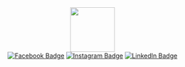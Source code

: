 <div id="header" align="center">
  <img src="https://media.giphy.com/media/xT8qBt3pdiCZrk3erS/giphy.gif" width="100"/>
  <div id="badges">
    <a href='https://www.facebook.com/alex.melihova'><img src="https://img.shields.io/badge/Facebook-blue?logo=facebook&logoColor=white&style=for-the-badge" alt="Facebook Badge"/></a>
    <a href='https://www.instagram.com/orm_viking/'><img src="https://img.shields.io/badge/Instagram-red?logo=instagram&logoColor=white&style=for-the-badge" alt="Instagram Badge"/></a>
    <a href='https://www.linkedin.com/in/ormviking/'><img src="https://img.shields.io/badge/LinkedIn-blue?logo=linkedin&logoColor=white&style=for-the-badge" alt="LinkedIn Badge"/></a>
  </div>
  <img src="https://komarev.com/ghpvc/?username=ormviking&style=flat-square&color=blue" alt=""/> 
</div>



<!--
**ormviking/ormviking** is a ✨ _special_ ✨ repository because its `README.md` (this file) appears on your GitHub profile.

Here are some ideas to get you started:

- 🔭 I’m currently working on ...
- 🌱 I’m currently learning ...
- 👯 I’m looking to collaborate on ...
- 🤔 I’m looking for help with ...
- 💬 Ask me about ...
- 📫 How to reach me: ...
- 😄 Pronouns: ...
- ⚡ Fun fact: ...
-->
